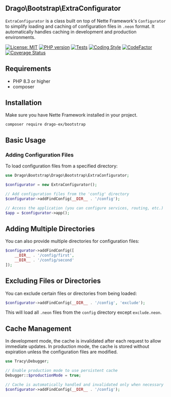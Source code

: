 ## Drago\Bootstrap\ExtraConfigurator
`ExtraConfigurator` is a class built on top of Nette Framework's `Configurator` to simplify
loading and caching of configuration files in `.neon` format. It automatically handles
caching in development and production environments.

[![License: MIT](https://img.shields.io/badge/License-MIT-yellow.svg)](https://raw.githubusercontent.com/drago-ex/bootstrap/master/license.md)
[![PHP version](https://badge.fury.io/ph/drago-ex%2Fbootstrap.svg)](https://badge.fury.io/ph/drago-ex%2Fbootstrap)
[![Tests](https://github.com/drago-ex/bootstrap/actions/workflows/tests.yml/badge.svg)](https://github.com/drago-ex/bootstrap/actions/workflows/tests.yml)
[![Coding Style](https://github.com/drago-ex/bootstrap/actions/workflows/coding-style.yml/badge.svg)](https://github.com/drago-ex/bootstrap/actions/workflows/coding-style.yml)
[![CodeFactor](https://www.codefactor.io/repository/github/drago-ex/bootstrap/badge)](https://www.codefactor.io/repository/github/drago-ex/bootstrap)
[![Coverage Status](https://coveralls.io/repos/github/drago-ex/bootstrap/badge.svg?branch=master)](https://coveralls.io/github/drago-ex/bootstrap?branch=master)

## Requirements
- PHP 8.3 or higher
- composer

## Installation
Make sure you have Nette Framework installed in your project.
```
composer require drago-ex/bootstrap
```

## Basic Usage
### Adding Configuration Files
To load configuration files from a specified directory:

```php
use Drago\Bootstrap\Drago\Bootstrap\ExtraConfigurator;

$configurator = new ExtraConfigurator();

// Add configuration files from the 'config' directory
$configurator->addFindConfig(__DIR__ . '/config');

// Access the application (you can configure services, routing, etc.)
$app = $configurator->app();
```

## Adding Multiple Directories
You can also provide multiple directories for configuration files:
```php
$configurator->addFindConfig([
    __DIR__ . '/config/first',
    __DIR__ . '/config/second'
]);
```

## Excluding Files or Directories
You can exclude certain files or directories from being loaded:
```php
$configurator->addFindConfig(__DIR__ . '/config', 'exclude');
```
This will load all `.neon` files from the `config` directory except `exclude.neon`.

## Cache Management
In development mode, the cache is invalidated after each request to allow immediate updates.
In production mode, the cache is stored without expiration unless the configuration files are modified.
```php
use Tracy\Debugger;

// Enable production mode to use persistent cache
Debugger::$productionMode = true;

// Cache is automatically handled and invalidated only when necessary
$configurator->addFindConfig(__DIR__ . '/config');
```
